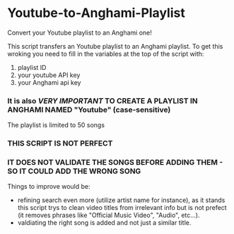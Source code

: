 # Youtube-to-Anghami-Playlist
Convert your Youtube playlist to an Anghami one!

This script transfers an Youtube playlist to an Anghami playlist.
To get this wroking you need to fill in the variables at the top of the script with:
1. playlist ID
2. your youtube API key
3. your Anghami api key

### It is also _VERY IMPORTANT_ TO CREATE A PLAYLIST IN ANGHAMI NAMED "Youtube" (case-sensitive)
The playlist is limited to 50 songs

### THIS SCRIPT IS NOT PERFECT
###  IT DOES NOT VALIDATE THE SONGS BEFORE ADDING THEM - SO IT COULD ADD THE WRONG SONG
Things to improve would be:
- refining search even more (utilize artist name for instance), as it stands this script trys to clean video titles from irrelevant info but is not prefect (it removes phrases like "Official Music Video", "Audio", etc...).
- valdiating the right song is added and not just a similar title.


